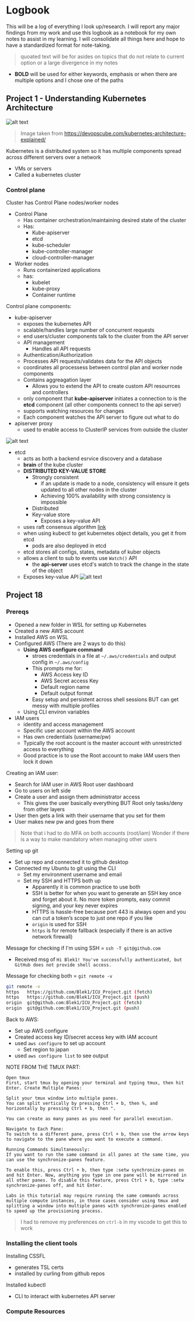 # Logbook
This will be a log of everything I look up/research. I will report any major findings from my work and use this logbook as a notebook for my own notes to assist in my learning. I will consolidate all things here and hope to have a standardized format for note-taking.
> quoated text will be for asides on topics that do not relate to current option or a large divergence in my notes
* **BOLD** will be used for either keywords, emphasis or when there are multiple options and I chose one of the paths


## Project 1 - Understanding Kubernetes Architecture
![alt text](images/image.png)
> Image taken from https://devopscube.com/kubernetes-architecture-explained/

Kubernetes is a distributed system so it has multiple components spread across different servers over a network
* VMs or servers 
* Called a kubernetes cluster 
### Control plane 
Cluster has Control Plane nodes/worker nodes
* Control Plane
    * Has container orchestration/maintaining desired state of the cluster
    * Has:
        * Kube-apiserver
        * etcd
        * kube-scheduler
        * kube-controller-manager
        * cloud-controller-manager
* Worker nodes
    * Runs containerized applications
    * has:
        * kubelet
        * kube-proxy
        * Container runtime

Control plane components:
* kube-apiserver
    * exposes the kubernetes API
    * scalable/handles large number of concurrent requests
    * end users/cluster components talk to the cluster from the API server
    * API management
        * Handles all API requests
    * Authentication/Authorization
    * Processes API requests/validates data for the API objects
    * coordinates all processess between control plan and worker node components
    * Contains aggreagation layer
        * Allows you to extend the API to create custom API resourrces and controllers
    * only component that **kube-apiserver** initiates a connection to is the **etcd** component (all other components connect to the api server)
    * supports watching resources for changes
    * Each component watches the API server to figure out what to do 
* apiserver proxy 
    * used to enable access to ClusterIP services from outside the cluster

    
![alt text](images/image1.png)

* etcd
    * acts as both a backend esrvice discovery and a database
    * **brain** of the kube cluster
    * **DISTRIBUTED KEY-VALUE STORE**
        * Strongly consistent
            * if an update is made to a node, consistency will ensure it gets updated to all other nodes in the cluster
            * Achieving 100% availability with strong consistency is impossible
        * Distributed 
        * Key-value store
            * Exposes a key-value API
    * uses raft consensus algorithm [link](https://raft.github.io/?ref=devopscube.com)
    * when using kubectl to get kubernetes object details, you get it from etcd
        * pods are also deployed in etcd
    * etcd stores all configs, states, metadata of kuber objects
    * allows a client to sub to events use `Watch()` API
        * the **api-server** uses etcd's watch to track the change in the state of the object
    * Exposes key-value API 
![alt text](images/image2.png)



## Project 18
### Prereqs
* Opened a new folder in WSL for setting up Kubernetes
* Created a new AWS account
* Installed AWS on WSL
* Configured AWS (There are 2 ways to do this)
    * **Using AWS configure command**
        * stroes credentials in a file at `~/.aws/credentials` and output config in `~/.aws/config`
        * This prompts me for:
            * AWS Access key ID
            * AWS Secret access Key
            * Default region name
            * Default output format
        * Easy setup and persistent across shell sessions BUT can get messy with multiple profiles
    * Using CLI environ variables
* IAM users 
    * identity and access management
    * Specific user account within the AWS account
    * Has own credentials (username/pw)
    * Typically the root account is the master account with unrestricted access to everything
    * Good practice is to use the Root account to make IAM users then lock it down
    
Creating an IAM user:
* Search for IAM user in AWS Root user dashboard
* Go to users on left side 
* Create a user and assign them administrator access
    * This gives the user basically everything BUT Root only tasks/deny from other layers 
* User then gets a link with their username that you set for them
* User makes new pw and goes from there
> Note that i had to do MFA on both accounts (root/iam)
> Wonder if there is a way to make mandatory when managing other users 

Setting up git
* Set up repo and connected it to github desktop
* Connected my Ubuntu to git using the CLI
    * Set my environment username and email
    * Set my SSH and HTTPS both up
        * Apparently it is common practice to use both
        * SSH is better for when you want to generate an SSH key once and forget about it. No more token prompts, easy commit signing, and your key never expires
        * HTTPS is hassle-free because port 443 is always open and you can cut a token’s scope to just one repo if you like
        * `origin` is used for SSH
        * `https` is for remote fallback (especially if there is an active network firewall)
        
Message for checking if I'm using SSH = `ssh -T git@github.com`
* Received msg of `Hi Blek1! You've successfully authenticated, but GitHub does not provide shell access.`

Message for checking both = `git remote -v`
```bash
git remote -v  
https   https://github.com/Blek1/ICU_Project.git (fetch)
https   https://github.com/Blek1/ICU_Project.git (push)
origin  git@github.com:Blek1/ICU_Project.git (fetch)
origin  git@github.com:Blek1/ICU_Project.git (push)
```


Back to AWS:
* Set up AWS configure
* Created access key ID/secret access key with IAM account 
* used `aws configure` to set up account 
    * Set region to japan
* used `aws configure list` to see output 

NOTE FROM THE TMUX PART:
```
Open tmux
First, start tmux by opening your terminal and typing tmux, then hit Enter. Create Multiple Panes:

Split your tmux window into multiple panes.
You can split vertically by pressing Ctrl + b, then %, and horizontally by pressing Ctrl + b, then ".

You can create as many panes as you need for parallel execution.

Navigate to Each Pane:
To switch to a different pane, press Ctrl + b, then use the arrow keys to navigate to the pane where you want to execute a command.

Running Commands Simultaneously:
If you want to run the same command in all panes at the same time, you can use the synchronize-panes feature.

To enable this, press Ctrl + b, then type :setw synchronize-panes on and hit Enter. Now, anything you type in one pane will be mirrored in all other panes. To disable this feature, press Ctrl + b, type :setw synchronize-panes off, and hit Enter.

Labs in this tutorial may require running the same commands across multiple compute instances, in those cases consider using tmux and splitting a window into multiple panes with synchronize-panes enabled to speed up the provisioning process.
```
> I had to remove my preferences on `ctrl-b` in my vscode to get this to work


### Installing the client tools
Installing CSSFL
* generates TSL certs
* installed by curling from github repos

Installed kubectl
* CLI to interact with kubernetes API server 

### Compute Resources
